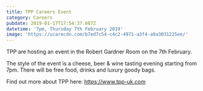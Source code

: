 ```yaml
---
title: TPP Careers Event
category: Careers
pubdate: 2019-01-17T17:54:37.607Z
datetime: '7pm, Thursday 7th February 2019'
image: 'https://ucarecdn.com/b7ed7c54-c4c2-4971-a3f4-a9a3031225ee/'
---
```

TPP are hosting an event in the Robert Gardner Room on the 7th February.

The style of the event is a cheese, beer & wine tasting evening starting from 7pm. There will be free food, drinks and luxury goody bags.

Find out more about TPP here: https://www.tpp-uk.com
